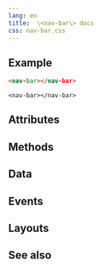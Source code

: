 ```yaml
---
lang: en
title:  \<nav-bar\> docs
css: nav-bar.css
---
```


<main>

<section id=example>

## Example


```html
<nav-bar></nav-bar>
```

```{=html}
<nav-bar></nav-bar>
```



</section>

<section id=attributes>

## Attributes

</section>

<section id=methods>

## Methods

</section>

<section id=data>

## Data

</section>

<section id=events>

## Events

</section>

<section id=layouts>

## Layouts

</section>

<section id=see-also>

## See also

</main>


<script type="module">
import {NavBar} from './NavBar.js'

window.navBar = document.querySelector('nav-bar')
</script>

